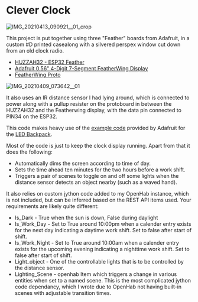# Clever Clock
![IMG_20210413_090921__01_crop](https://github.com/politas/Projects/assets/2109967/183e2c67-d30d-4a14-a87a-eef30bd32683)

This project is put together using three "Feather" boards from Adafruit, in a custom #D printed casealong with a silvered perspex window cut down from an old clock radio.

 - [HUZZAH32 - ESP32 Feather](https://learn.adafruit.com/adafruit-huzzah32-esp32-feather/overview)
 - [Adafruit 0.56" 4-Digit 7-Segment FeatherWing Display](https://www.adafruit.com/product/3108)
 - [FeatherWing Proto](https://www.adafruit.com/product/2884)

![IMG_20210409_073642__01](https://github.com/politas/Projects/assets/2109967/cc118037-3582-4e9d-8e93-2923b2049d96)

 
It also uses an IR distance sensor I had lying around, which is connected to power along with a pullup resister on the protoboard in between the HUZZAH32 and the Featherwing display, with the data pin connected to PIN34 on the ESP32.

This code makes heavy use of the [example code](https://github.com/adafruit/Adafruit_LED_Backpack/tree/master/examples/clock_sevenseg_ds1307) provided by Adafruit for the [LED Backpack](https://github.com/adafruit/Adafruit_LED_Backpack).

Most of the code is just to keep the clock display running. Apart from that it does the following:

 - Automatically dims the screen according to time of day.
 - Sets the time ahead ten minutes for the two hours before a work shift.
 - Triggers a pair of scenes to toggle on and off some lights when the distance sensor detects an object nearby (such as a waved hand).

It also relies on custom jython code added to my OpenHab instance, which is not included, but can be inferred based on the REST API items used. Your requirements are likely quite different:

 - Is_Dark - True when the sun is down, False during daylight
 - Is_Work_Day - Set to True around 10:00pm when a calender entry exists for the next day indicating a daytime work shift. Set to false after start of shift.
 - Is_Work_Night - Set to True around 10:00am when a calender entry exists for the upcoming evening indicating a nighttime work shift. Set to false after start of shift.
 - Light_object - One of the controllable lights that is to be controlled by the distance sensor.
 - Lighting_Scene - openhab Item which triggers a change in various entities when set to a named scene. This is the most complicated jython code dependancy, which I wrote due to OpenHab not having built-in scenes with adjustable transition times.
